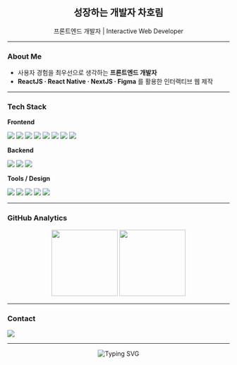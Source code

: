 <!-- 프로필 README (cha-horim/cha-horim) -->

<h2 align="center">성장하는 개발자 차호림</h2>
<p align="center">프론트엔드 개발자 | Interactive Web Developer</p>

---

### About Me
- 사용자 경험을 최우선으로 생각하는 **프론트엔드 개발자**
- **ReactJS · React Native · NextJS · Figma** 를 활용한 인터랙티브 웹 제작
---

### Tech Stack

**Frontend**
<p>
  <img src="https://img.shields.io/badge/React-000000?style=for-the-badge&logo=react&logoColor=61DAFB"/>
  <img src="https://img.shields.io/badge/Next.js-000000?style=for-the-badge&logo=nextdotjs&logoColor=white"/>
  <img src="https://img.shields.io/badge/React Native-000000?style=for-the-badge&logo=react&logoColor=61DAFB"/>
  <img src="https://img.shields.io/badge/Three.js-000000?style=for-the-badge&logo=threedotjs&logoColor=white"/>
  <img src="https://img.shields.io/badge/HTML5-000000?style=for-the-badge&logo=html5&logoColor=white"/>
  <img src="https://img.shields.io/badge/CSS3-000000?style=for-the-badge&logo=css3&logoColor=white"/>
  <img src="https://img.shields.io/badge/JavaScript-000000?style=for-the-badge&logo=javascript&logoColor=white"/>
  <img src="https://img.shields.io/badge/TypeScript-000000?style=for-the-badge&logo=typescript&logoColor=3178C6"/>
</p>

**Backend**
<p>
  <img src="https://img.shields.io/badge/Node.js-000000?style=for-the-badge&logo=node.js&logoColor=339933"/>
  <img src="https://img.shields.io/badge/NestJS-000000?style=for-the-badge&logo=nestjs&logoColor=E0234E"/>
  <img src="https://img.shields.io/badge/MySQL-000000?style=for-the-badge&logo=mysql&logoColor=white"/>
</p>

**Tools / Design**
<p>
  <img src="https://img.shields.io/badge/Git-000000?style=for-the-badge&logo=git&logoColor=F05032"/>
  <img src="https://img.shields.io/badge/Figma-000000?style=for-the-badge&logo=figma&logoColor=F24E1E"/>
  <img src="https://img.shields.io/badge/Photoshop-000000?style=for-the-badge&logo=adobe-photoshop&logoColor=31A8FF"/>
  <img src="https://img.shields.io/badge/TailwindCSS-000000?style=for-the-badge&logo=tailwindcss&logoColor=06B6D4"/>
  <img src="https://img.shields.io/badge/Vercel-000000?style=for-the-badge&logo=vercel&logoColor=white"/>
</p>

---

### GitHub Analytics
<p align="center">
  <img src="https://github-readme-stats.vercel.app/api?username=iwopant0825&show_icons=true&theme=radical&hide_border=true" height="150"/>
  <img src="https://github-readme-stats.vercel.app/api/top-langs/?username=iwopant0825&layout=compact&theme=radical&hide_border=true" height="150"/>
</p>

---

### Contact
<p>
  <a href="mailto:ccodingpy0825@gmail.com">
    <img src="https://img.shields.io/badge/Gmail-000000?style=for-the-badge&logo=gmail&logoColor=EA4335"/>
  </a>
</p>

---

<p align="center">
  <img src="https://readme-typing-svg.demolab.com?font=Fira+Code&pause=1000&color=FFFFFF&center=true&vCenter=true&width=435&lines=Frontend+Developer;Interactive+Web+%7C+UX+Focused;Always+Learning+New+Tech" alt="Typing SVG"/>
</p>

